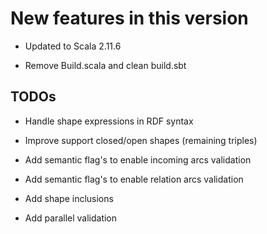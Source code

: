New features in this version
============================

-   Updated to Scala 2.11.6

-   Remove Build.scala and clean build.sbt

TODOs
-----

-   Handle shape expressions in RDF syntax

-   Improve support closed/open shapes (remaining triples)

-   Add semantic flag's to enable incoming arcs validation

-   Add semantic flag's to enable relation arcs validation

-   Add shape inclusions

-   Add parallel validation

 






